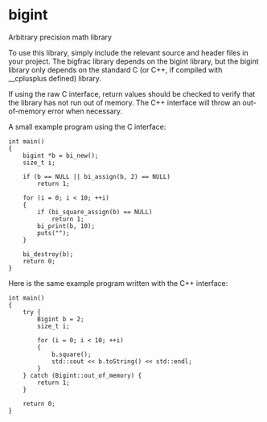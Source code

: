 # bigint
Arbitrary precision math library

To use this library, simply include the relevant source and header files in your project.
The bigfrac library depends on the bigint library, but the bigint library only depends on
the standard C (or C++, if compiled with __cplusplus defined) library.

If using the raw C interface, return values should be checked to verify that the library
has not run out of memory. The C++ interface will throw an out-of-memory error when necessary.

A small example program using the C interface:

    int main()
    {
        bigint *b = bi_new();
        size_t i;
        
        if (b == NULL || bi_assign(b, 2) == NULL)
            return 1;
        
        for (i = 0; i < 10; ++i)
        {
            if (bi_square_assign(b) == NULL)
                return 1;
            bi_print(b, 10);
            puts("");
        }
        
        bi_destroy(b);
        return 0;
    }
    
Here is the same example program written with the C++ interface:

    int main()
    {
        try {
            Bigint b = 2;
            size_t i;

            for (i = 0; i < 10; ++i)
            {
                b.square();
                std::cout << b.toString() << std::endl;
            }
        } catch (Bigint::out_of_memory) {
            return 1;
        }
        
        return 0;
    }
